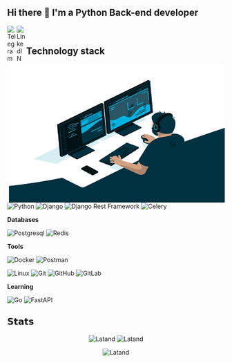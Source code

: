 ## Hi there 👋 I'm a Python Back-end developer

<a href="https://t.me/NuranovArtur">
  <img align="left" alt="Telegram" width="22px" src="https://camo.githubusercontent.com/5c1975da7d9ab735ceb71c57b6c7e48ff3e08ca4/68747470733a2f2f6564656e742e6769746875622e696f2f537570657254696e7949636f6e732f696d616765732f7376672f74656c656772616d2e737667">
</a>
<a href="https://www.linkedin.com/in/arturnuranov/">
  <img align="left" alt="LinkedIN" width="22px" src="https://raw.githubusercontent.com/peterthehan/peterthehan/master/assets/linkedin.svg" />
</a>

</br>

## Technology stack

<img align="right" alt="GIF" src="https://github.com/DJWOMS/DJWOMS/blob/main/code.gif?raw=true" width="500" height="320" />

![Python](https://img.shields.io/badge/-Python-black?style=flat-square&logo=Python)
![Django](https://img.shields.io/badge/-Django-0aad48?style=flat-square&logo=Django)
![Django Rest Framework](https://img.shields.io/badge/DRF-red?style=flat-square&logo=Django)
![Celery](https://img.shields.io/badge/-Celery-%2300C7B7?style=flat-square&logo=Celery)

**Databases**

![Postgresql](https://img.shields.io/badge/-Postgresql-%232c3e50?style=flat-square&logo=Postgresql)
![Redis](https://img.shields.io/badge/-Redis-FCA121?style=flat-square&logo=Redis)

**Tools**

![Docker](https://img.shields.io/badge/-Docker-46a2f1?style=flat-square&logo=docker&logoColor=white)
![Postman](https://img.shields.io/badge/Postman-FCA121?style=flat-square&logo=postman)

![Linux](https://img.shields.io/badge/Linux-black?style=flat-square&logo=linux)
![Git](https://img.shields.io/badge/-Git-black?style=flat-square&logo=git)
![GitHub](https://img.shields.io/badge/-GitHub-181717?style=flat-square&logo=github)
![GitLab](https://img.shields.io/badge/-GitLab-FCA121?style=flat-square&logo=gitlab)

**Learning**

![Go](https://img.shields.io/badge/-Go-grey?style=flat-square&logo=go)
![FastAPI](https://img.shields.io/badge/-FastAPI-%2300C7B7?style=flat-square&logo=FastAPI)

## 𝗦𝘁𝗮𝘁𝘀

<p align="center"><img height="180em" src="https://github-readme-stats.vercel.app/api?username=nuranov04&show_icons=true&theme=radical" alt="Latand" align = "center"/>
<img height="180em" src="https://github-readme-stats.vercel.app/api/top-langs/?username=nuranov04&layout=compact&count_private=true&theme=gruvbox" alt="Latand" align = "center"/></p>

<p align="center"><img src="https://github-readme-streak-stats.herokuapp.com/?user=nuranov04&theme=black-ice&hide_border=true&stroke=0000&background=0D1117&ring=e05397&fire=e05397&currStreakLabel=e05397" alt="Latand" /></p>

